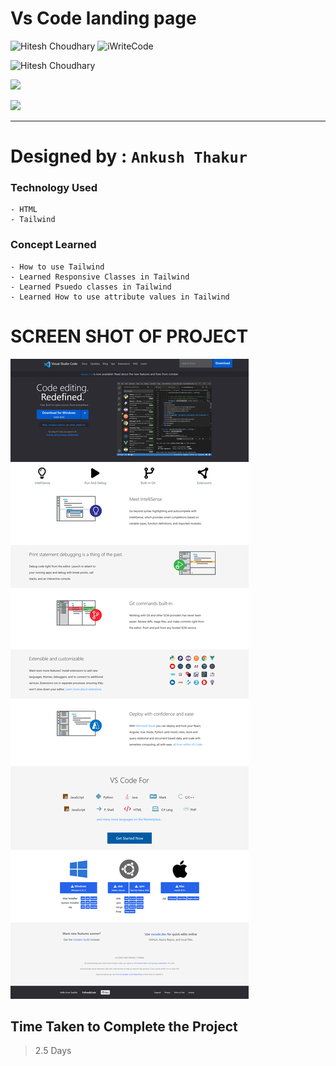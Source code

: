 # Vs Code landing page

![Hitesh Choudhary](https://img.shields.io/badge/Hitesh%20Choudhary-javaScript-brightgreen) ![iWriteCode](https://img.shields.io/badge/iWriteCode-LCO-green)

![Hitesh Choudhary](https://img.shields.io/badge/Hitesh%20Choudhary-JavaScript%20FullStack-orange)

![](https://img.shields.io/badge/VSCODE%Landing%20Page-HTML--CSS-yellow)

![](https://img.shields.io/badge/Assignment--1-VSCODE%20Page-blue)

<!-- ### LIVE LINK -->

<!-- [Developer Landing page](https://ankush-landingpage.netlify.app/) -->

---

# Designed by : `Ankush Thakur`

### Technology Used

    - HTML
    - Tailwind

### Concept Learned

    - How to use Tailwind
    - Learned Responsive Classes in Tailwind
    - Learned Psuedo classes in Tailwind
    - Learned How to use attribute values in Tailwind

# SCREEN SHOT OF PROJECT

![Vs Code](./vscode.png)

## Time Taken to Complete the Project

> 2.5 Days
